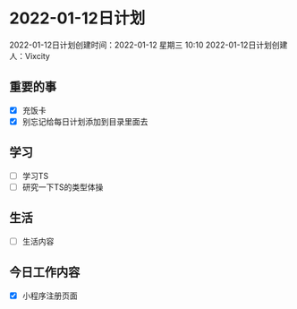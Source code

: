 # 2022-01-12日计划

2022-01-12日计划创建时间：2022-01-12 星期三  10:10
2022-01-12日计划创建人：Vixcity

## 重要的事
- [x] 充饭卡
- [x] 别忘记给每日计划添加到目录里面去

## 学习
- [ ] 学习TS
- [ ] 研究一下TS的类型体操

## 生活
- [ ] 生活内容

## 今日工作内容
- [x] 小程序注册页面